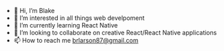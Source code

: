- 👋 Hi, I’m Blake
- 👀 I’m interested in all things web develpoment
- 🌱 I’m currently learning React Native
- 💞️ I’m looking to collaborate on creative React/React Native applications
- 📫 How to reach me brlarson87@gmail.com

<!---
brlarson87/brlarson87 is a ✨ special ✨ repository because its `README.md` (this file) appears on your GitHub profile.
You can click the Preview link to take a look at your changes.
--->
